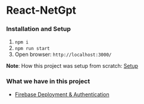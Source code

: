 # React-NetGpt

### Installation and Setup
1. `npm i`
2. `npm run start` 
3. Open browser: `http://localhost:3000/`

**Note**: How this project was setup from scratch: [Setup](./doc/setup.md)


### What we have in this project
- [Firebase Deployment & Authentication](./doc/Firebase.md)